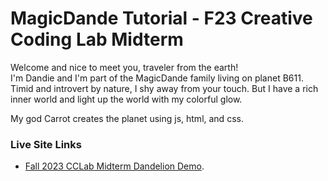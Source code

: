# MagicDande Tutorial - F23 Creative Coding Lab Midterm

Welcome and nice to meet you, traveler from the earth!  
I'm Dandie and I'm part of the MagicDande family living on planet B611. Timid and introvert by nature, I shy away from your touch. But I have a rich inner world and light up the world with my colorful glow.

My god Carrot creates the planet using js, html, and css.

### Live Site Links

- [Fall 2023 CCLab Midterm Dandelion Demo](https://carrotliu.github.io/F23-CCLab-Tutorial/pre-midterm-complete/).
